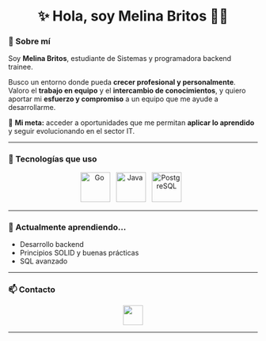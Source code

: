 <h1 align="center">✨ Hola, soy Melina Britos 👩‍💻</h1>


### 💼 Sobre mí

Soy **Melina Britos**, estudiante de Sistemas y programadora backend trainee.

Busco un entorno donde pueda **crecer profesional y personalmente**.  
Valoro el **trabajo en equipo** y el **intercambio de conocimientos**, y quiero aportar mi **esfuerzo y compromiso** a un equipo que me ayude a desarrollarme.

🎯 **Mi meta:** acceder a oportunidades que me permitan **aplicar lo aprendido** y seguir evolucionando en el sector IT.

---

### 🚀 Tecnologías que uso

<p align="center">
  <img src="https://cdn.jsdelivr.net/gh/devicons/devicon/icons/go/go-original.svg" width="60" alt="Go" title="Go" />
  &nbsp;
  <img src="https://cdn.jsdelivr.net/gh/devicons/devicon/icons/java/java-original.svg" width="60" alt="Java" title="Java" />
  &nbsp;
  <img src="https://cdn.jsdelivr.net/gh/devicons/devicon/icons/postgresql/postgresql-original.svg" width="60" alt="PostgreSQL" title="PostgreSQL" />
  &nbsp;
</p>

---

### 🌱 Actualmente aprendiendo...

- Desarrollo backend 
- Principios SOLID y buenas prácticas
- SQL avanzado

---

### 📫 Contacto

<p align="center">
  <a href="https://www.linkedin.com/in/melina-britos-973142281/" target="_blank" aria-label="LinkedIn" style="text-decoration:none">
    <img src="https://cdn.jsdelivr.net/gh/devicons/devicon/icons/linkedin/linkedin-original.svg" width="40" alt="" />
  </a>
</p>


---


